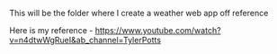 This will be the folder where I create a weather web app off reference

Here is my reference - https://www.youtube.com/watch?v=n4dtwWgRueI&ab_channel=TylerPotts
